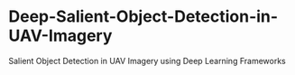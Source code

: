 # Deep-Salient-Object-Detection-in-UAV-Imagery
Salient Object Detection in UAV Imagery using Deep Learning Frameworks
